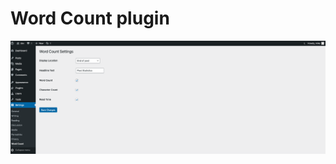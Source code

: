 # Word Count plugin
![Screenshot](https://github.com/kipmyk/Word-Count-plugin/blob/main/Screenshot.png)
